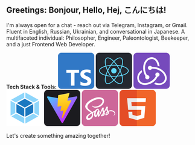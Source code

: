 ## Greetings: Bonjour, Hello, Hej, こんにちは!
I'm always open for a chat - reach out via Telegram, Instagram, or Gmail. Fluent in English, Russian, Ukrainian, and conversational in Japanese. A multifaceted individual: Philosopher, Engineer, Paleontologist, Beekeeper, and a just Frontend Web Developer.

**Tech Stack & Tools:**
![TypeScript](./icons/ts.svg) ![React](./icons/react.svg) ![Redux](./icons/redux.svg) ![Webpack](./icons/webpack.svg) ![Vite](./icons/vite.svg) ![SASS](./icons/sass.svg) ![HTML5](./icons/html.svg)

Let's create something amazing together!